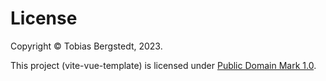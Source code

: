 # License

Copyright © Tobias Bergstedt, 2023.

This project (vite-vue-template) is licensed under [Public Domain Mark
1.0](https://creativecommons.org/publicdomain/mark/1.0/).
